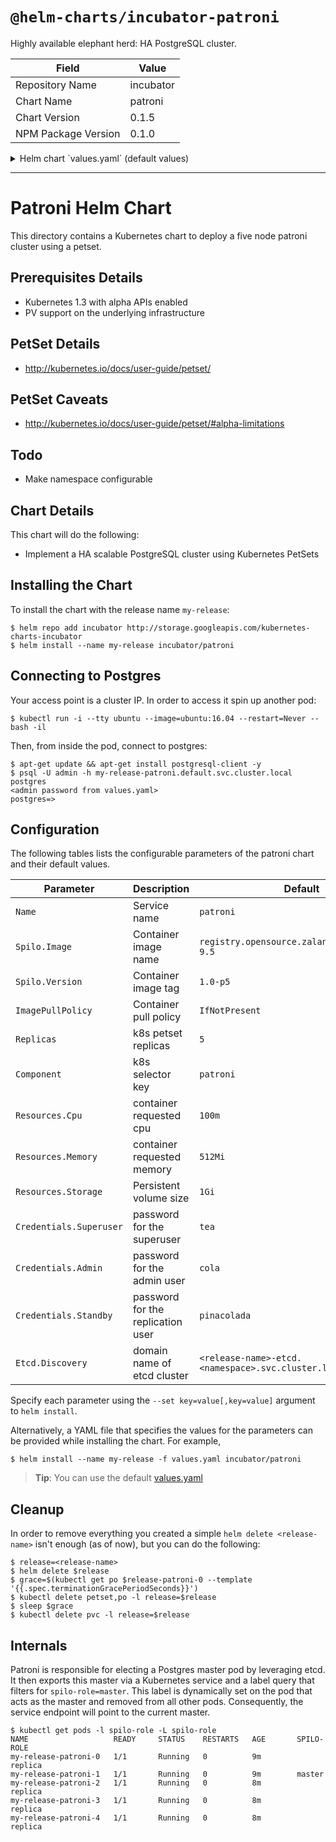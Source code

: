# `@helm-charts/incubator-patroni`

Highly available elephant herd: HA PostgreSQL cluster.

| Field               | Value     |
| ------------------- | --------- |
| Repository Name     | incubator |
| Chart Name          | patroni   |
| Chart Version       | 0.1.5     |
| NPM Package Version | 0.1.0     |

<details>

<summary>Helm chart `values.yaml` (default values)</summary>

```yaml
Name: patroni

Component: patroni
ImagePullPolicy: IfNotPresent

# The image to use. Spilo is the dockerized Patroni
Spilo:
  # this image was built from https://github.com/zalando/spilo/tree/master/postgres-appliance
  Image: registry.opensource.zalan.do/acid/spilo-9.5
  Version: 1.1-p5

# How many postgres containers to spawn
Replicas: 5

# Resource limits per replica
Resources:
  Cpu: 100m
  Memory: 512Mi
  Storage: 1Gi

# Credentials used by Patroni
# * more information: https://github.com/zalando/patroni/blob/master/docs/SETTINGS.rst#postgresql
Credentials:
  Superuser: tea
  Admin: cola
  Standby: pinacolada

# Patroni depends on etcd, configure it here
Etcd:
  Discovery: # leave blank to use vendored etcd chart
```

</details>

---

# Patroni Helm Chart

This directory contains a Kubernetes chart to deploy a five node patroni cluster using a petset.

## Prerequisites Details

- Kubernetes 1.3 with alpha APIs enabled
- PV support on the underlying infrastructure

## PetSet Details

- http://kubernetes.io/docs/user-guide/petset/

## PetSet Caveats

- http://kubernetes.io/docs/user-guide/petset/#alpha-limitations

## Todo

- Make namespace configurable

## Chart Details

This chart will do the following:

- Implement a HA scalable PostgreSQL cluster using Kubernetes PetSets

## Installing the Chart

To install the chart with the release name `my-release`:

```console
$ helm repo add incubator http://storage.googleapis.com/kubernetes-charts-incubator
$ helm install --name my-release incubator/patroni
```

## Connecting to Postgres

Your access point is a cluster IP. In order to access it spin up another pod:

```console
$ kubectl run -i --tty ubuntu --image=ubuntu:16.04 --restart=Never -- bash -il
```

Then, from inside the pod, connect to postgres:

```console
$ apt-get update && apt-get install postgresql-client -y
$ psql -U admin -h my-release-patroni.default.svc.cluster.local postgres
<admin password from values.yaml>
postgres=>
```

## Configuration

The following tables lists the configurable parameters of the patroni chart and their default values.

| Parameter               | Description                       | Default                                             |
| ----------------------- | --------------------------------- | --------------------------------------------------- |
| `Name`                  | Service name                      | `patroni`                                           |
| `Spilo.Image`           | Container image name              | `registry.opensource.zalan.do/acid/spilo-9.5`       |
| `Spilo.Version`         | Container image tag               | `1.0-p5`                                            |
| `ImagePullPolicy`       | Container pull policy             | `IfNotPresent`                                      |
| `Replicas`              | k8s petset replicas               | `5`                                                 |
| `Component`             | k8s selector key                  | `patroni`                                           |
| `Resources.Cpu`         | container requested cpu           | `100m`                                              |
| `Resources.Memory`      | container requested memory        | `512Mi`                                             |
| `Resources.Storage`     | Persistent volume size            | `1Gi`                                               |
| `Credentials.Superuser` | password for the superuser        | `tea`                                               |
| `Credentials.Admin`     | password for the admin user       | `cola`                                              |
| `Credentials.Standby`   | password for the replication user | `pinacolada`                                        |
| `Etcd.Discovery`        | domain name of etcd cluster       | `<release-name>-etcd.<namespace>.svc.cluster.local` |

Specify each parameter using the `--set key=value[,key=value]` argument to `helm install`.

Alternatively, a YAML file that specifies the values for the parameters can be provided while installing the chart. For example,

```console
$ helm install --name my-release -f values.yaml incubator/patroni
```

> **Tip**: You can use the default [values.yaml](values.yaml)

## Cleanup

In order to remove everything you created a simple `helm delete <release-name>` isn't enough (as of now), but you can do the following:

```console
$ release=<release-name>
$ helm delete $release
$ grace=$(kubectl get po $release-patroni-0 --template '{{.spec.terminationGracePeriodSeconds}}')
$ kubectl delete petset,po -l release=$release
$ sleep $grace
$ kubectl delete pvc -l release=$release
```

## Internals

Patroni is responsible for electing a Postgres master pod by leveraging etcd.
It then exports this master via a Kubernetes service and a label query that filters for `spilo-role=master`.
This label is dynamically set on the pod that acts as the master and removed from all other pods.
Consequently, the service endpoint will point to the current master.

```console
$ kubectl get pods -l spilo-role -L spilo-role
NAME                   READY     STATUS    RESTARTS   AGE       SPILO-ROLE
my-release-patroni-0   1/1       Running   0          9m        replica
my-release-patroni-1   1/1       Running   0          9m        master
my-release-patroni-2   1/1       Running   0          8m        replica
my-release-patroni-3   1/1       Running   0          8m        replica
my-release-patroni-4   1/1       Running   0          8m        replica
```
